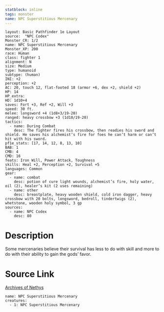 ```yaml
---
statblock: inline
tags: monster
name: NPC Superstitious Mercenary
---
```

```statblock
layout: Basic Pathfinder 1e Layout
source:  "NPC Codex"
Monster_CR: 1/2
name: NPC Superstitious Mercenary
Monster_XP: 200
race: Human
class: fighter 1
alignment: N
size: Medium
type: humanoid
subtype: (human)
INI: +2
perception: +2
AC: 20, touch 12, flat-footed 18 (armor +6, dex +2, shield +2)
HP: 14
HP_extra: 
HD: 1d10+4
saves: Fort +3, Ref +2, Will +3
speed: 30 ft.
melee: longsword +4 (1d8+3/19-20)
ranged: heavy crossbow +3 (1d10/19-20)
tactics:
  - name: During Combat
    desc: The fighter fires his crossbow, then readies his sword and shield. He saves his alchemist’s fire for foes he can’t harm or can’t hit with his sword.
pf1e_stats: [17, 14, 12, 8, 13, 10]
BAB: 1
CMB: 4
CMD: 16
feats: Iron Will, Power Attack, Toughness
skills: Heal +2, Perception +2, Survival +5
languages: Common
gear:
  - name: combat
    desc: potion of cure light wounds, alchemist’s fire, holy water, oil (2), healer’s kit (2 uses remaining)
  - name: other
    desc: breastplate, heavy wooden shield, cold iron dagger, heavy crossbow with 20 bolts, longsword, bedroll, tindertwigs (2), whetstone, wooden holy symbol, 3 gp
sources:
  - name: NPC Codex
    desc: 80
```
# Description
Some mercenaries believe their survival has less to do with skill and more to do with their ability to gain the gods’ favor.
# Source Link
[Archives of Nethys](https://aonprd.com/NPCDisplay.aspx?ItemName=Superstitious%20Mercenary)
```encounter-table
name: NPC Superstitious Mercenary
creatures:
  - 1: NPC Superstitious Mercenary
```
